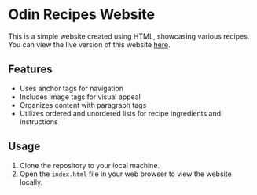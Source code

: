 # Odin Recipes Website

This is a simple website created using HTML, showcasing various recipes. You can view the live version of this website [here](https://psharp725.github.io/odin-recipes/).

## Features
- Uses anchor tags for navigation
- Includes image tags for visual appeal
- Organizes content with paragraph tags
- Utilizes ordered and unordered lists for recipe ingredients and instructions

## Usage
1. Clone the repository to your local machine.
2. Open the `index.html` file in your web browser to view the website locally.
